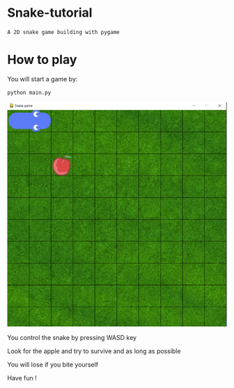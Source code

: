 # Snake-tutorial

    A 2D snake game building with pygame

# How to play

You will start a game by:

```python
python main.py
```

![Alt text](snake_project_1.png?raw=true "GUI")

You control the snake by pressing WASD key

Look for the apple and try to survive and as long as possible

You will lose if you bite yourself

Have fun !
